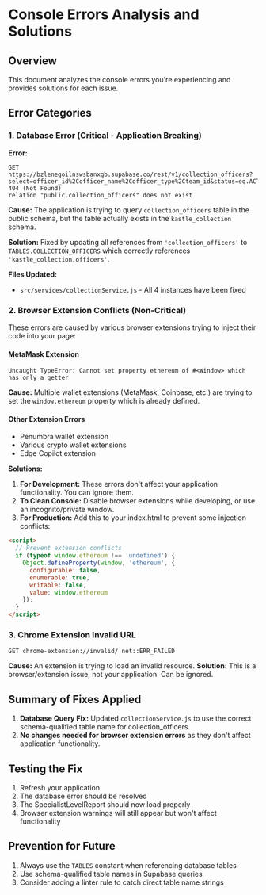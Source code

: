 # Console Errors Analysis and Solutions

## Overview
This document analyzes the console errors you're experiencing and provides solutions for each issue.

## Error Categories

### 1. Database Error (Critical - Application Breaking)

**Error:**
```
GET https://bzlenegoilnswsbanxgb.supabase.co/rest/v1/collection_officers?select=officer_id%2Cofficer_name%2Cofficer_type%2Cteam_id&status=eq.ACTIVE&order=officer_name.asc 404 (Not Found)
relation "public.collection_officers" does not exist
```

**Cause:** The application is trying to query `collection_officers` table in the public schema, but the table actually exists in the `kastle_collection` schema.

**Solution:** Fixed by updating all references from `'collection_officers'` to `TABLES.COLLECTION_OFFICERS` which correctly references `'kastle_collection.officers'`.

**Files Updated:**
- `src/services/collectionService.js` - All 4 instances have been fixed

### 2. Browser Extension Conflicts (Non-Critical)

These errors are caused by various browser extensions trying to inject their code into your page:

#### MetaMask Extension
```
Uncaught TypeError: Cannot set property ethereum of #<Window> which has only a getter
```
**Cause:** Multiple wallet extensions (MetaMask, Coinbase, etc.) are trying to set the `window.ethereum` property which is already defined.

#### Other Extension Errors
- Penumbra wallet extension
- Various crypto wallet extensions
- Edge Copilot extension

**Solutions:**
1. **For Development:** These errors don't affect your application functionality. You can ignore them.
2. **To Clean Console:** Disable browser extensions while developing, or use an incognito/private window.
3. **For Production:** Add this to your index.html to prevent some injection conflicts:

```html
<script>
  // Prevent extension conflicts
  if (typeof window.ethereum !== 'undefined') {
    Object.defineProperty(window, 'ethereum', {
      configurable: false,
      enumerable: true,
      writable: false,
      value: window.ethereum
    });
  }
</script>
```

### 3. Chrome Extension Invalid URL
```
GET chrome-extension://invalid/ net::ERR_FAILED
```
**Cause:** An extension is trying to load an invalid resource.
**Solution:** This is a browser/extension issue, not your application. Can be ignored.

## Summary of Fixes Applied

1. **Database Query Fix:** Updated `collectionService.js` to use the correct schema-qualified table name for collection_officers.
2. **No changes needed for browser extension errors** as they don't affect application functionality.

## Testing the Fix

1. Refresh your application
2. The database error should be resolved
3. The SpecialistLevelReport should now load properly
4. Browser extension warnings will still appear but won't affect functionality

## Prevention for Future

1. Always use the `TABLES` constant when referencing database tables
2. Use schema-qualified table names in Supabase queries
3. Consider adding a linter rule to catch direct table name strings